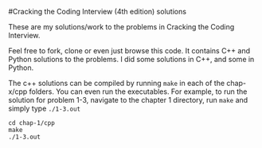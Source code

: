 #Cracking the Coding Interview (4th edition) solutions

These are my solutions/work to the problems in Cracking the Coding Interview.

Feel free to fork, clone or even just browse this code. It contains C++ and Python solutions to the problems. I did some solutions in C++, and some in Python.

The c++ solutions can be compiled by running `make` in each of the chap-x/cpp folders. You can even run the executables. For example, to run the solution for problem 1-3, navigate to the chapter 1 directory, run `make` and simply type `./1-3.out`

	cd chap-1/cpp
	make
	./1-3.out
